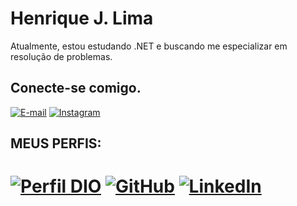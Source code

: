# Henrique J. Lima
Atualmente, estou estudando .NET e buscando me especializar em resolução de problemas.

## Conecte-se comigo. 
[![E-mail](https://img.shields.io/badge/Email-%23121011?style=flat&link=HenriqueJLimaDev%40hotmail.com)](mailto:HenriqueJLimaDev@hotmail.com) [![Instagram](https://img.shields.io/badge/Instagram-%23121011.svg?logo=Instagram&logoColor=white)](https://www.instagram.com/6darling9/)


## MEUS PERFIS: 
# [![Perfil DIO](https://img.shields.io/badge/Meu_Perfil_NA_DIO-%23121011?style=flat&link=https%3A%2F%2Fwww.dio.me%2Fusers%2Fliherima)](https://www.dio.me/users/liherima) [![GitHub](https://img.shields.io/badge/GitHub-%23121011.svg?logo=github&logoColor=white)](https://github.com/6darlin9) [![LinkedIn](https://custom-icon-badges.demolab.com/badge/Linkedin-%23121011?logo=linkedin-white&logoColor=fff)](https://www.linkedin.com/in/henrique-j-lima-b64642378/)
